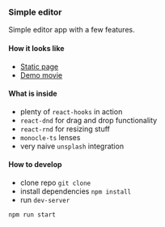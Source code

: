 ### Simple editor

Simple editor app with a few features.

#### How it looks like
* [Static page](https://damianbaar.github.io/react-hooks-playground/)
* [Demo movie](https://github.com/damianbaar/react-hooks-playground/blob/master/demo/promo-demo.mp4)

#### What is inside
* plenty of `react-hooks` in action
* `react-dnd` for drag and drop functionality
* `react-rnd` for resizing stuff
* `monocle-ts` lenses
* very naive `unsplash` integration

#### How to develop
* clone repo `git clone`
* install dependencies `npm install`
* run `dev-server`
```
npm run start
```